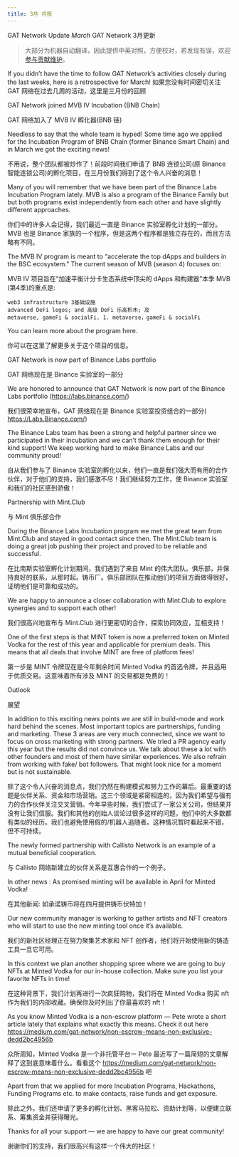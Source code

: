 ```yaml
---
title: 3月 月报
---
```


GAT Network Update *March* GAT Network 3月更新
<!--more-->

> 大部分为机器自动翻译，因此提供中英对照，方便校对，若发现有误，欢迎[参与贡献维护](_posts/2022-04-19-contribute.md)。

If you didn’t have the time to follow GAT Network’s activities closely during the last weeks, here is a retrospective for March!
如果您没有时间密切关注 GAT 网络在过去几周的活动，这里是三月份的回顾

GAT Network joined MVB IV Incubation (BNB Chain)

GAT 网络加入了 MVB IV 孵化器(BNB 链)

Needless to say that the whole team is hyped! Some time ago we applied for the Incubation Program of BNB Chain (former Binance Smart Chain) and in March we got the exciting news!

不用说，整个团队都被炒作了！前段时间我们申请了 BNB 连锁公司(原 Binance 智能连锁公司)的孵化项目，在三月份我们得到了这个令人兴奋的消息！

Many of you will remember that we have been part of the Binance Labs Incubation Program lately. MVB is also a program of the Binance Family but but both programs exist independently from each other and have slightly different approaches.

你们中的许多人会记得，我们最近一直是 Binance 实验室孵化计划的一部分。MVB 也是 Binance 家族的一个程序，但是这两个程序都是独立存在的，而且方法略有不同。

The MVB IV program is meant to “accelerate the top dApps and builders in the BSC ecosystem.”
The current season of MVB (season 4) focuses on:

MVB IV 项目旨在“加速平衡计分卡生态系统中顶尖的 dApps 和构建器”本季 MVB (第4季)的重点是:

    web3 infrastructure 3基础设施
    advanced DeFi legos; and 高级 DeFi 乐高积木; 及
    metaverse, gameFi & socialFi. 1. metaverse，gameFi & socialFi

You can learn more about the program here.

你可以在这里了解更多关于这个项目的信息。

GAT Network is now part of Binance Labs portfolio

GAT 网络现在是 Binance 实验室的一部分

We are honored to announce that GAT Network is now part of the Binance Labs portfolio (https://labs.binance.com/)

我们很荣幸地宣布，GAT 网络现在是 Binance 实验室投资组合的一部分( https://Labs.Binance.com/)

The Binance Labs team has been a strong and helpful partner since we participated in their incubation and we can’t thank them enough for their kind support! We keep working hard to make Binance Labs and our community proud!

自从我们参与了 Binance 实验室的孵化以来，他们一直是我们强大而有用的合作伙伴，对于他们的支持，我们感激不尽！我们继续努力工作，使 Binance 实验室和我们的社区感到骄傲！

Partnership with Mint.Club

与 Mint 俱乐部合作

During the Binance Labs Incubation program we met the great team from Mint.Club and stayed in good contact since then. The Mint.Club team is doing a great job pushing their project and proved to be reliable and successful.

在比南斯实验室孵化计划期间，我们遇到了来自 Mint 的伟大团队。俱乐部，并保持良好的联系，从那时起。铸币厂。俱乐部团队在推动他们的项目方面做得很好，证明他们是可靠和成功的。

We are happy to announce a closer collaboration with Mint.Club to explore synergies and to support each other!

我们很高兴地宣布与 Mint.Club 进行更密切的合作，探索协同效应，互相支持！

One of the first steps is that MINT token is now a preferred token on Minted Vodka for the rest of this year and applicable for premium deals. This means that all deals that involve MINT are free of platform fees!

第一步是 MINT 令牌现在是今年剩余时间 Minted Vodka 的首选令牌，并且适用于优质交易。这意味着所有涉及 MINT 的交易都是免费的！

Outlook

展望

In addition to this exciting news points we are still in build-mode and work hard behind the scenes. Most important topics are partnerships, funding and marketing. These 3 areas are very much connected, since we want to focus on cross marketing with strong partners. We tried a PR agency early this year but the results did not convince us. We talk about these a lot with other founders and most of them have similar experiences. We also refrain from working with fake/ bot followers. That might look nice for a moment but is not sustainable.

除了这个令人兴奋的消息点，我们仍然在构建模式和努力工作的幕后。最重要的话题是伙伴关系、资金和市场营销。这三个领域是紧密相连的，因为我们希望与强有力的合作伙伴关注交叉营销。今年早些时候，我们尝试了一家公关公司，但结果并没有让我们信服。我们和其他的创始人谈论过很多这样的问题，他们中的大多数都有类似的经历。我们也避免使用假的/机器人追随者。这种情况暂时看起来不错，但不可持续。

The newly formed partnership with Callisto Network is an example of a mutual beneficial cooperation.

与 Callisto 网络新建立的伙伴关系是互惠合作的一个例子。

In other news : As promised minting will be available in April for Minted Vodka!

在其他新闻: 如承诺铸币将在四月提供铸币伏特加！

Our new community manager is working to gather artists and NFT creators who will start to use the new minting tool once it’s available.

我们的新社区经理正在努力聚集艺术家和 NFT 创作者，他们将开始使用新的铸造工具一旦它可用。

In this context we plan another shopping spree where we are going to buy NFTs at Minted Vodka for our in-house collection. Make sure you list your favorite NFTs in time!

在这种背景下，我们计划再进行一次疯狂购物，我们将在 Minted Vodka 购买 nft 作为我们的内部收藏。确保你及时列出了你最喜欢的 nft！

As you know Minted Vodka is a non-escrow platform — Pete wrote a short article lately that explains what exactly this means. Check it out here https://medium.com/gat-network/non-escrow-means-non-exclusive-dedd2bc4956b

众所周知，Minted Vodka 是一个非托管平台ー Pete 最近写了一篇简短的文章解释了这到底意味着什么。看看这个 https://medium.com/gat-network/non-escrow-means-non-exclusive-dedd2bc4956b 吧

Apart from that we applied for more Incubation Programs, Hackathons, Funding Programs etc. to make contacts, raise funds and get exposure.

除此之外，我们还申请了更多的孵化计划、黑客马拉松、资助计划等，以便建立联系、筹集资金并获得曝光。

Thanks for all your support — we are happy to have our great community!

谢谢你们的支持，我们很高兴有这样一个伟大的社区！
